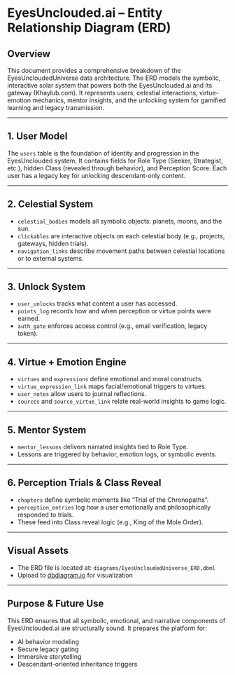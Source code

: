 # EyesUnclouded.ai – Entity Relationship Diagram (ERD)

## Overview
This document provides a comprehensive breakdown of the EyesUncloudedUniverse data architecture. The ERD models the symbolic, interactive solar system that powers both the EyesUnclouded.ai and its gateway (Khaylub.com). It represents users, celestial interactions, virtue-emotion mechanics, mentor insights, and the unlocking system for gamified learning and legacy transmission.

---

## 1. User Model

The `users` table is the foundation of identity and progression in the EyesUnclouded system. It contains fields for Role Type (Seeker, Strategist, etc.), hidden Class (revealed through behavior), and Perception Score. Each user has a legacy key for unlocking descendant-only content.

---

## 2. Celestial System

- `celestial_bodies` models all symbolic objects: planets, moons, and the sun.
- `clickables` are interactive objects on each celestial body (e.g., projects, gateways, hidden trials).
- `navigation_links` describe movement paths between celestial locations or to external systems.

---

## 3. Unlock System

- `user_unlocks` tracks what content a user has accessed.
- `points_log` records how and when perception or virtue points were earned.
- `auth_gate` enforces access control (e.g., email verification, legacy token).

---

## 4. Virtue + Emotion Engine

- `virtues` and `expressions` define emotional and moral constructs.
- `virtue_expression_link` maps facial/emotional triggers to virtues.
- `user_notes` allow users to journal reflections.
- `sources` and `source_virtue_link` relate real-world insights to game logic.

---

## 5. Mentor System

- `mentor_lessons` delivers narrated insights tied to Role Type.
- Lessons are triggered by behavior, emotion logs, or symbolic events.

---

## 6. Perception Trials & Class Reveal

- `chapters` define symbolic moments like “Trial of the Chronopaths”.
- `perception_entries` log how a user emotionally and philosophically responded to trials.
- These feed into Class reveal logic (e.g., King of the Mole Order).

---

## Visual Assets

- The ERD file is located at: `diagrams/EyesUncloudedUniverse_ERD.dbml`
- Upload to [dbdiagram.io](https://dbdiagram.io/) for visualization

---

## Purpose & Future Use

This ERD ensures that all symbolic, emotional, and narrative components of EyesUnclouded.ai are structurally sound. It prepares the platform for:
- AI behavior modeling
- Secure legacy gating
- Immersive storytelling
- Descendant-oriented inheritance triggers

